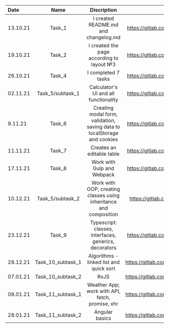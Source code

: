 Date      | Name                | Discription               | Link to MR
:-------- | :---------------------: | :---------------------: | :---------------------:  
13.10.21  | Task_1 | I created README.md and changelog.md | https://gitlab.com/fe_nc_vonorezh_2021/fs_alexandra_savchenko/-/merge_requests/1
19.10.21 | Task_2 | I created the page according to layout №3 | https://gitlab.com/fe_nc_vonorezh_2021/fs_alexandra_savchenko/-/merge_requests/2
26.10.21 | Task_4 | I completed 7 tasks | https://gitlab.com/fe_nc_vonorezh_2021/fs_alexandra_savchenko/-/merge_requests/3
02.11.21 | Task_5/subtask_1 | Calculator's UI and all functionality | https://gitlab.com/fe_nc_vonorezh_2021/fs_alexandra_savchenko/-/merge_requests/4
9.11.21 | Task_6 | Creating modal form, validation, saving data to localStorage and cookies | https://gitlab.com/fe_nc_vonorezh_2021/fs_alexandra_savchenko/-/merge_requests/5
11.11.21 | Task_7 | Creates an editable table | https://gitlab.com/fe_nc_vonorezh_2021/fs_alexandra_savchenko/-/merge_requests/6
17.11.21 | Task_8 | Work with Gulp and Webpack | https://gitlab.com/fe_nc_vonorezh_2021/fs_alexandra_savchenko/-/merge_requests/7 |
10.12.21 | Task_5/subtask_2 | Work with OOP, creating classes using inheritance and composition | https://gitlab.com/fe_nc_vonorezh_2021/fs_alexandra_savchenko/-/merge_requests 
23.12.21 | Task_9 | Typescript: classes, interfaces, generics, decorators | https://gitlab.com/fe_nc_vonorezh_2021/fs_alexandra_savchenko/-/merge_requests/9
28.12.21 | Task_10_subtask_1 | Algorithms - linked list and quick sort | https://gitlab.com/fe_nc_vonorezh_2021/fs_alexandra_savchenko/-/merge_requests/10
07.01.21 | Task_10_subtask_2 | RxJS | https://gitlab.com/fe_nc_vonorezh_2021/fs_alexandra_savchenko/-/merge_requests/11
08.01.21 | Task_11_subtask_1 | Weather App; work with API, fetch, promise, xhr | https://gitlab.com/fe_nc_vonorezh_2021/fs_alexandra_savchenko/-/merge_requests/12
28.01.21 | Task_11_subtask_2 | Angular basics | https://gitlab.com/fe_nc_vonorezh_2021/fs_alexandra_savchenko/-/merge_requests/13 
